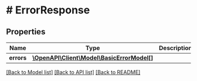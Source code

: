 # # ErrorResponse

## Properties

Name | Type | Description | Notes
------------ | ------------- | ------------- | -------------
**errors** | [**\OpenAPI\Client\Model\BasicErrorModel[]**](BasicErrorModel.md) |  | [optional] 

[[Back to Model list]](../../README.md#documentation-for-models) [[Back to API list]](../../README.md#documentation-for-api-endpoints) [[Back to README]](../../README.md)


